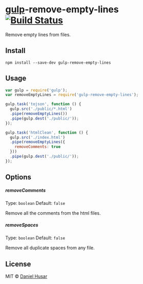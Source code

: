 # [gulp](http://gulpjs.com)-remove-empty-lines [![Build Status](https://secure.travis-ci.org/danielhusar/gulp-remove-empty-lines.svg?branch=master)](http://travis-ci.org/danielhusar/gulp-remove-empty-lines)

Remove empty lines from files.

## Install

```
npm install --save-dev gulp-remove-empty-lines
```

## Usage

```javascript
var gulp = require('gulp');
var removeEmptyLines = require('gulp-remove-empty-lines');

gulp.task('tojson', function () {
  gulp.src('./public/*.html')
  .pipe(removeEmptyLines())
  .pipe(gulp.dest('./public/'));
});

gulp.task('htmlClean', function () {
  gulp.src('./index.html')
  .pipe(removeEmptyLines({
    removeComments: true
  }))
  .pipe(gulp.dest('./public/'));
});
```

## Options

##### removeComments

Type: `boolean`
Default: `false`

Remove all the comments from the html files.

##### removeSpaces

Type: `boolean`
Default: `false`

Remove all duplicate spaces from any file.

## License

MIT © [Daniel Husar](https://github.com/danielhusar)
